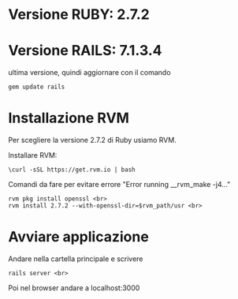 
# Versione RUBY: 2.7.2
# Versione RAILS: 7.1.3.4
ultima versione, quindi aggiornare con il comando

    gem update rails

# Installazione RVM
Per scegliere la versione 2.7.2 di Ruby usiamo RVM.

Installare RVM: 

    \curl -sSL https://get.rvm.io | bash

Comandi da fare per evitare errore "Error running __rvm_make -j4..."

    rvm pkg install openssl <br>
    rvm install 2.7.2 --with-openssl-dir=$rvm_path/usr <br>

    

# Avviare applicazione
Andare nella cartella principale e scrivere 

    rails server <br>

Poi nel browser andare a localhost:3000 